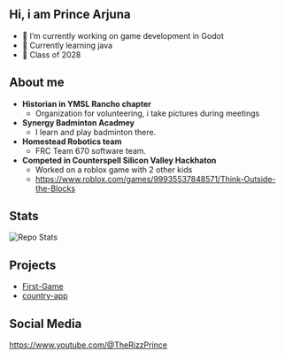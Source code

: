 ## Hi, i am Prince Arjuna

- 🔭 I’m currently working on game development in Godot
- 🌱 Currently learning java
- 🏫 Class of 2028

## About me
  - **Historian in YMSL Rancho chapter**
    * Organization for volunteering, i take pictures during meetings
  - **Synergy Badminton Acadmey**
    * I learn and play badminton there.
  - **Homestead Robotics team**
    * FRC Team 670 software team.
  - **Competed in Counterspell Silicon Valley Hackhaton**
    * Worked on a roblox game with 2 other kids
    * https://www.roblox.com/games/99935537848571/Think-Outside-the-Blocks

   
## Stats
![Repo Stats](https://github-readme-stats.vercel.app/api/top-langs/?username=Prince-Arjuna&theme=black-green)

## Projects
* [First-Game](https://github.com/Prince-Arjuna/first-game/blob/main/README.md)
* [country-app](https://github.com/Prince-Arjuna/country-app/blob/main/README.md)

## Social Media

https://www.youtube.com/@TheRizzPrince
    
  






  
  


<!--
**Prince-Arjuna/Prince-Arjuna** is a ✨ _special_ ✨ repository because its `README.md` (this file) appears on your GitHub profile.

Here are some ideas to get you started:

- 🔭 I’m currently working on ...
- 🌱 I’m currently learning ...
- 👯 I’m looking to collaborate on ...
- 🤔 I’m looking for help with ...
- 💬 Ask me about ...
- 📫 How to reach me: ...
- 😄 Pronouns: ...
- ⚡ Fun fact: ...
-->

